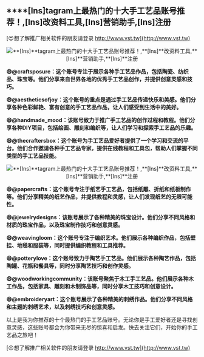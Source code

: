 ## ****[Ins]**tagram上最热门的十大手工艺品账号推荐！,**[Ins]**改资料工具,**[Ins]**营销助手,**[Ins]**注册**

[😍想了解推广相关软件的朋友请登录 http://www.vst.tw](http://www.vst.tw)

 <center><img src="https://vst.tw/MP4/tuiguang/png/8.png" alt="**[Ins]**tagram上最热门的十大手工艺品账号推荐！,**[Ins]**改资料工具,**[Ins]**营销助手,**[Ins]**注册"></center>

**😄@craftsposure：这个账号专注于展示各种手工艺品作品，包括陶瓷、纺织品、珠宝等。他们分享来自世界各地的优秀手工艺品创作，并提供创意灵感和技巧。**

**😄@aestheticsofjoy：这个账号的重点是通过手工艺品传递快乐和美感。他们分享各种色彩鲜艳、富有创意的手工艺品作品，让人们感受到生活中的美好。**

**😄@handmade_mood：该账号致力于推广手工艺品的创作过程和教程。他们分享各种DIY项目，包括绘画、雕刻和编织等，让人们学习和探索手工艺品的乐趣。**

**😄@thecraftersbox：这个账号为手工艺品爱好者提供了一个学习和交流的平台。他们合作邀请各种手工艺品专家，提供在线教程和工具包，帮助人们掌握不同类型的手工艺品技能。**

 <center><img src="https://vst.tw/MP4/tuiguang/png/3.png" alt="**[Ins]**tagram上最热门的十大手工艺品账号推荐！,**[Ins]**改资料工具,**[Ins]**营销助手,**[Ins]**注册"></center>

**😄@papercrafts：这个账号专注于纸艺手工艺品，包括纸雕、折纸和纸板制作等。他们分享精美的纸艺作品，并提供教程和灵感，让人们发现纸艺的无限可能性。**

**😄@jewelrydesigns：该账号展示了各种精美的珠宝设计。他们分享不同风格和材质的珠宝作品，以及珠宝制作技巧和创意灵感。**

**😄@weavingloom：这个账号专注于编织艺术。他们展示各种编织作品，包括壁挂、地毯和服装等，同时提供编织教程和工具推荐。**

**😄@potterylove：这个账号致力于陶艺手工艺品。他们展示各种陶艺作品，包括陶罐、花瓶和餐具等，同时分享陶艺技巧和创作灵感。**

**😄@woodworkingcommunity：该账号聚焦于木工手工艺品。他们展示各种木工作品，包括家具、雕刻和木制饰品等，同时分享木工技巧和创意设计。**

**😄@embroideryart：这个账号展示了各种精美的刺绣作品。他们分享不同风格和主题的刺绣艺术，以及刺绣技巧和创意灵感。**

以上是我为你推荐的十个最热门的手工艺品账号。无论你是手工爱好者还是寻找创意灵感，这些账号都会为你带来无尽的惊喜和启发。快去关注它们，开始你的手工艺品之旅吧！

[😍想了解推广相关软件的朋友请登录 http://www.vst.tw](http://www.vst.tw)



